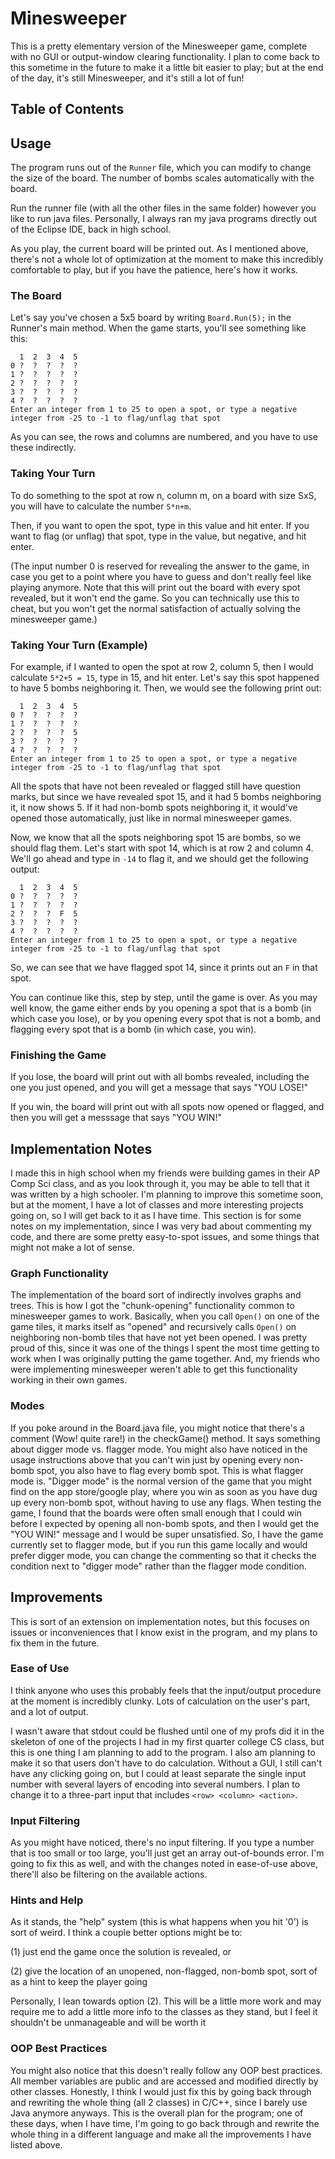 # Minesweeper
This is a pretty elementary version of the Minesweeper game, complete with no GUI or output-window clearing functionality. 
I plan to come back to this sometime in the future to make it a little bit easier to play;
but at the end of the day, it's still Minesweeper, and it's still a lot of fun!
## Table of Contents

## Usage
The program runs out of the `Runner` file, which you can modify to change the size of the board. The number of bombs scales automatically with the board.

Run the runner file (with all the other files in the same folder) however you like to run java files. Personally, I always ran my java programs directly out of the Eclipse IDE, back in high school.

As you play, the current board will be printed out. As I mentioned above, there's not a whole lot of optimization at the moment to make this incredibly comfortable to play,
but if you have the patience, here's how it works. 

### The Board
Let's say you've chosen a 5x5 board by writing `Board.Run(5);` in the Runner's main method. When the game starts, you'll see something like this:
```
  1  2  3  4  5
0 ?  ?  ?  ?  ?
1 ?  ?  ?  ?  ?
2 ?  ?  ?  ?  ?
3 ?  ?  ?  ?  ?
4 ?  ?  ?  ?  ?
Enter an integer from 1 to 25 to open a spot, or type a negative integer from -25 to -1 to flag/unflag that spot
```
As you can see, the rows and columns are numbered, and you have to use these indirectly.

### Taking Your Turn
To do something to the spot at row n, column m, on a board with size SxS, you will have to calculate the number `S*n+m`.

Then, if you want to open the spot, type in this value and hit enter. If you want to flag (or unflag) that spot, type in the value, but negative, and hit enter.

(The input number 0 is reserved for revealing the answer to the game, in case you get to a point where you have to guess and don't really feel like playing anymore. Note that this will print out the board with every spot revealed, but it won't end the game. So you can technically use this to cheat, but you won't get the normal satisfaction of actually solving the minesweeper game.)

### Taking Your Turn (Example)
For example, if I wanted to open the spot at row 2, column 5, then I would calculate `5*2+5 = 15`, type in 15, and hit enter. Let's say this spot happened to have 5 bombs neighboring it. Then, we would see the following print out:
```
  1  2  3  4  5
0 ?  ?  ?  ?  ?
1 ?  ?  ?  ?  ?
2 ?  ?  ?  ?  5
3 ?  ?  ?  ?  ?
4 ?  ?  ?  ?  ?
Enter an integer from 1 to 25 to open a spot, or type a negative integer from -25 to -1 to flag/unflag that spot
```
All the spots that have not been revealed or flagged still have question marks, but since we have revealed spot 15, and it had 5 bombs neighboring it, it now shows 5. If it had non-bomb spots neighboring it, it would've opened those automatically, just like in normal minesweeper games. 

Now, we know that all the spots neighboring spot 15 are bombs, so we should flag them. Let's start with spot 14, which is at row 2 and column 4. We'll go ahead and type in `-14` to flag it, and we should get the following output:
```
  1  2  3  4  5
0 ?  ?  ?  ?  ?
1 ?  ?  ?  ?  ?
2 ?  ?  ?  F  5
3 ?  ?  ?  ?  ?
4 ?  ?  ?  ?  ?
Enter an integer from 1 to 25 to open a spot, or type a negative integer from -25 to -1 to flag/unflag that spot
```
So, we can see that we have flagged spot 14, since it prints out an `F` in that spot.

You can continue like this, step by step, until the game is over. As you may well know, the game either ends by you opening a spot that is a bomb (in which case you lose), or by you opening every spot that is not a bomb, and flagging every spot that is a bomb (in which case, you win).

### Finishing the Game
If you lose, the board will print out with all bombs revealed, including the one you just opened, and you will get a message that says "YOU LOSE!"

If you win, the board will print out with all spots now opened or flagged, and then you will get a messsage that says "YOU WIN!"

## Implementation Notes
I made this in high school when my friends were building games in their AP Comp Sci class, and as you look through it, you may be able to tell that it was written by a high schooler. I'm planning to improve this sometime soon, but at the moment, I have a lot of classes and more interesting projects going on, so I will get back to it as I have time. This section is for some notes on my implementation, since I was very bad about commenting my code, and there are some pretty easy-to-spot issues, and some things that might not make a lot of sense.

### Graph Functionality
The implementation of the board sort of indirectly involves graphs and trees. This is how I got the "chunk-opening" functionality common to minesweeper games to work. Basically, when you call `Open()` on one of the game tiles, it marks itself as "opened" and recursively calls `Open()` on neighboring non-bomb tiles that have not yet been opened. I was pretty proud of this, since it was one of the things I spent the most time getting to work when I was originally putting the game together. And, my friends who were implementing minesweeper weren't able to get this functionality working in their own games.

### Modes
If you poke around in the Board.java file, you might notice that there's a comment (Wow! quite rare!) in the checkGame() method. It says something about digger mode vs. flagger mode. You might also have noticed in the usage instructions above that you can't win just by opening every non-bomb spot, you also have to flag every bomb spot. This is what flagger mode is. "Digger mode" is the normal version of the game that you might find on the app store/google play, where you win as soon as you have dug up every non-bomb spot, without having to use any flags. When testing the game, I found that the boards were often small enough that I could win before I expected by opening all non-bomb spots, and then I would get the "YOU WIN!" message and I would be super unsatisfied. So, I have the game currently set to flagger mode, but if you run this game locally and would prefer digger mode, you can change the commenting so that it checks the condition next to "digger mode" rather than the flagger mode condition.

## Improvements
This is sort of an extension on implementation notes, but this focuses on issues or inconveniences that I know exist in the program, and my plans to fix them in the future.

### Ease of Use
I think anyone who uses this probably feels that the input/output procedure at the moment is incredibly clunky. Lots of calculation on the user's part, and a lot of output. 

I wasn't aware that stdout could be flushed until one of my profs did it in the skeleton of one of the projects I had in my first quarter college CS class, but this is one thing I am planning to add to the program. I also am planning to make it so that users don't have to do calculation. Without a GUI, I still can't have any clicking going on, but I could at least separate the single input number with several layers of encoding into several numbers. I plan to change it to a three-part input that includes `<row> <column> <action>`.

### Input Filtering
As you might have noticed, there's no input filtering. If you type a number that is too small or too large, you'll just get an array out-of-bounds error. I'm going to fix this as well, and with the changes noted in ease-of-use above, there'll also be filtering on the available actions.

### Hints and Help
As it stands, the "help" system (this is what happens when you hit '0') is sort of weird. I think a couple better options might be to:

(1) just end the game once the solution is revealed, or

(2) give the location of an unopened, non-flagged, non-bomb spot, sort of as a hint to keep the player going

Personally, I lean towards option (2). This will be a little more work and may require me to add a little more info to the classes as they stand, but I feel it shouldn't be unmanageable and will be worth it

### OOP Best Practices
You might also notice that this doesn't really follow any OOP best practices. All member variables are public and are accessed and modified directly by other classes. Honestly, I think I would just fix this by going back through and rewriting the whole thing (all 2 classes) in C/C++, since I barely use Java anymore anyways. This is the overall plan for the program; one of these days, when I have time, I'm going to go back through and rewrite the whole thing in a different language and make all the improvements I have listed above.

